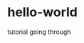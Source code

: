 # hello-world
tutorial going through
<target name="all" description="Build, Gets and Deploys">
	<call target="mailBuild" />
	<call target="buildTFS" />
		 <call target="createbuildversion" />
		 <call target="getdeployfiles" />
		 <call target="mailDeploy" />
		 <call target="deployLM" />
		 <call target="mailCompile" />
		 <call target="compileSvc" />
		 <call target="compileApps" />
		 <call target="mailDone" />
	</target>
